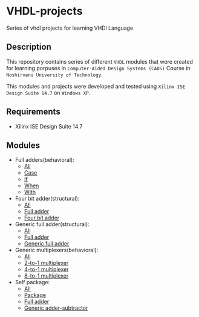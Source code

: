 # VHDL-projects

Series of vhdl projects for learning VHDl Language

## Description

This repository contains series of different `VHDL` modules that were created for learning porpuses in `Computer-Aided Design Systems (CADS)` Course in `Noshirvani University of Technology`.

This modules and projects were developed and tested using `Xilinx ISE Design Suite 14.7` on `Windows XP`.

## Requirements

- Xilinx ISE Design Suite 14.7

## Modules
- Full adders(behavioral):
  - [All](./full_adders)
  - [Case](./full_adders/fa_Case.vhd)
  - [If](./full_adders/fa_if.vhd)
  - [When](./full_adders/fa_When.vhd)
  - [With](./full_adders/fa_WithSelect.vhd)
- Four bit adder(structural):
  - [All](./four_bit_adder)
  - [Full adder](./four_bit_adder/full_adder.vhd)
  - [Four bit adder](./four_bit_adder/fourBit_adder.vhd)
- Generic full adder(structural):
  - [All](./generic_full_adder)
  - [Full adder](./generic_full_adder/full_adder.vhd)
  - [Generic full adder](./generic_full_adder/generic_full_adder.vhd)
- Generic multiplexers(behavioral):
  - [All](./generic_mux)
  - [2-to-1 multiplexer](./generic_mux/mux21.vhd)
  - [4-to-1 multiplexer](./generic_mux/mux41.vhd)
  - [8-to-1 multiplexer](./generic_mux/mux81.vhd)
- Self package:
  - [All](./self_package)
  - [Package](./self_package/mam_package.vhd)
  - [Full adder](./self_package/full_adder.vhd)
  - [Generic adder-subtractor](./self_package/generic_adder_subtractor.vhd)


